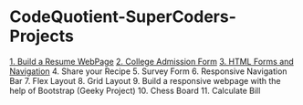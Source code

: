 # CodeQuotient-SuperCoders-Projects
[1. Build a Resume WebPage](https://resume1-hnip75jpkgaue4so.web.codequotient.com) 
[2. College Admission Form](https://collegeadmissionform-hnip7c5okgd181id.web.codequotient.com) 
[3. HTML Forms and Navigation](https://formsnnavigation-hnip7igkkgh98jpf.web.codequotient.com) 
4. Share your Recipe
5. Survey Form
6. Responsive Navigation Bar
7. Flex Layout
8. Grid Layout
9. Build a responsive webpage with the help of Bootstrap (Geeky Project)
10. Chess Board
11. Calculate Bill
